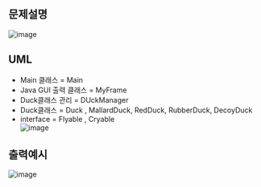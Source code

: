 ## 문제설명
![image](https://user-images.githubusercontent.com/43203949/226222801-cf6a70a9-4b1c-48b7-8612-7ef31dd3a7c4.png)

## UML
- Main 클래스 = Main   
- Java GUI 출력 클래스 = MyFrame   
- Duck클래스 관리 = DUckManager
- Duck클래스 = Duck , MallardDuck, RedDuck, RubberDuck, DecoyDuck  
- interface = Flyable , Cryable  
![image](https://user-images.githubusercontent.com/43203949/226273917-46d49e8a-ecc8-4d8b-b3a7-00292018bfed.png)


## 출력예시
![image](https://user-images.githubusercontent.com/43203949/226241461-351f3cf8-6731-460c-a53e-95e3765b785f.png)



